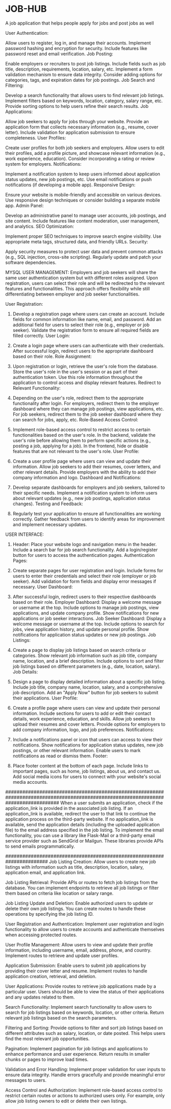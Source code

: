 # JOB-HUB
A job application that helps people apply for jobs and post jobs as well


User Authentication:

Allow users to register, log in, and manage their accounts.
Implement password hashing and encryption for security.
Include features like password reset and email verification.
Job Posting:

Enable employers or recruiters to post job listings.
Include fields such as job title, description, requirements, location, salary, etc.
Implement a form validation mechanism to ensure data integrity.
Consider adding options for categories, tags, and expiration dates for job postings.
Job Search and Filtering:

Develop a search functionality that allows users to find relevant job listings.
Implement filters based on keywords, location, category, salary range, etc.
Provide sorting options to help users refine their search results.
Job Applications:

Allow job seekers to apply for jobs through your website.
Provide an application form that collects necessary information (e.g., resume, cover letter).
Include validation for application submission to ensure completeness.
User Profiles:

Create user profiles for both job seekers and employers.
Allow users to edit their profiles, add a profile picture, and showcase relevant information (e.g., work experience, education).
Consider incorporating a rating or review system for employers.
Notifications:

Implement a notification system to keep users informed about application status updates, new job postings, etc.
Use email notifications or push notifications (if developing a mobile app).
Responsive Design:

Ensure your website is mobile-friendly and accessible on various devices.
Use responsive design techniques or consider building a separate mobile app.
Admin Panel:

Develop an administrative panel to manage user accounts, job postings, and site content.
Include features like content moderation, user management, and analytics.
SEO Optimization:

Implement proper SEO techniques to improve search engine visibility.
Use appropriate meta tags, structured data, and friendly URLs.
Security:

Apply security measures to protect user data and prevent common attacks (e.g., SQL injection, cross-site scripting).
Regularly update and patch your software dependencies.


MYSQL USER MANAGEMENT:
Employers and job seekers will share the same user authentication system but with different roles assigned.
Upon registration, users can select their role and will be redirected to the relevant features and functionalities.
This approach offers flexibility while still differentiating between employer and job seeker functionalities.



User Registration:

1. Develop a registration page where users can create an account.
Include fields for common information like name, email, and password.
Add an additional field for users to select their role (e.g., employer or job seeker).
Validate the registration form to ensure all required fields are filled correctly.
User Login:

2. Create a login page where users can authenticate with their credentials.
After successful login, redirect users to the appropriate dashboard based on their role.
Role Assignment:

3. Upon registration or login, retrieve the user's role from the database.
Store the user's role in the user's session or as part of their authentication token.
Use this role information throughout the application to control access and display relevant features.
Redirect to Relevant Functionality:

4. Depending on the user's role, redirect them to the appropriate functionality after login.
For employers, redirect them to the employer dashboard where they can manage job postings, view applications, etc.
For job seekers, redirect them to the job seeker dashboard where they can search for jobs, apply, etc.
Role-Based Access Control:

5. Implement role-based access control to restrict access to certain functionalities based on the user's role.
In the backend, validate the user's role before allowing them to perform specific actions (e.g., posting a job, applying for a job).
In the frontend, hide or disable features that are not relevant to the user's role.
User Profile:

6. Create a user profile page where users can view and update their information.
Allow job seekers to add their resumes, cover letters, and other relevant details.
Provide employers with the ability to add their company information and logo.
Dashboard and Notifications:

7. Develop separate dashboards for employers and job seekers, tailored to their specific needs.
Implement a notification system to inform users about relevant updates (e.g., new job postings, application status changes).
Testing and Feedback:

8. Regularly test your application to ensure all functionalities are working correctly.
Gather feedback from users to identify areas for improvement and implement necessary updates.


USER INTERFACE:
1. Header:
Place your website logo and navigation menu in the header.
Include a search bar for job search functionality.
Add a login/register button for users to access the authentication pages.
Authentication Pages:

2. Create separate pages for user registration and login.
Include forms for users to enter their credentials and select their role (employer or job seeker).
Add validation for form fields and display error messages if necessary.
User Dashboard:

3. After successful login, redirect users to their respective dashboards based on their role.
Employer Dashboard:
Display a welcome message or username at the top.
Include options to manage job postings, view applications, and update company profile.
Show notifications for new applications or job seeker interactions.
Job Seeker Dashboard:
Display a welcome message or username at the top.
Include options to search for jobs, view application history, and update personal profile.
Show notifications for application status updates or new job postings.
Job Listings:

4. Create a page to display job listings based on search criteria or categories.
Show relevant job information such as job title, company name, location, and a brief description.
Include options to sort and filter job listings based on different parameters (e.g., date, location, salary).
Job Details:

5. Design a page to display detailed information about a specific job listing.
Include job title, company name, location, salary, and a comprehensive job description.
Add an "Apply Now" button for job seekers to submit their applications.
User Profile:

6. Create a profile page where users can view and update their personal information.
Include sections for users to add or edit their contact details, work experience, education, and skills.
Allow job seekers to upload their resumes and cover letters.
Provide options for employers to add company information, logo, and job preferences.
Notifications:

7. Include a notifications panel or icon that users can access to view their notifications.
Show notifications for application status updates, new job postings, or other relevant information.
Enable users to mark notifications as read or dismiss them.
Footer:

8. Place footer content at the bottom of each page.
Include links to important pages, such as home, job listings, about us, and contact us.
Add social media icons for users to connect with your website's social media accounts.

###################################################################################################################################
When a user submits an application, check if the application_link is provided in the associated job listing.
If an application_link is available, redirect the user to that link to continue the application process on the third-party website.
If no application_link is available, send the application details (including the uploaded application file) to the email address specified in the job listing.
To implement the email functionality, you can use a library like Flask-Mail or a third-party email service provider such as SendGrid or Mailgun. These libraries provide APIs to send emails programmatically.






#######################################################################
Job Listing Creation: Allow users to create new job listings with information such as title, description, location, salary, application email, and application link.

Job Listing Retrieval: Provide APIs or routes to fetch job listings from the database. You can implement endpoints to retrieve all job listings or filter them based on criteria like location or salary range.

Job Listing Update and Deletion: Enable authorized users to update or delete their own job listings. You can create routes to handle these operations by specifying the job listing ID.

User Registration and Authentication: Implement user registration and login functionality to allow users to create accounts and authenticate themselves when accessing protected routes.

User Profile Management: Allow users to view and update their profile information, including username, email, address, phone, and country. Implement routes to retrieve and update user profiles.

Application Submission: Enable users to submit job applications by providing their cover letter and resume. Implement routes to handle application creation, retrieval, and deletion.

User Applications: Provide routes to retrieve job applications made by a particular user. Users should be able to view the status of their applications and any updates related to them.

Search Functionality: Implement search functionality to allow users to search for job listings based on keywords, location, or other criteria. Return relevant job listings based on the search parameters.

Filtering and Sorting: Provide options to filter and sort job listings based on different attributes such as salary, location, or date posted. This helps users find the most relevant job opportunities.

Pagination: Implement pagination for job listings and applications to enhance performance and user experience. Return results in smaller chunks or pages to improve load times.

Validation and Error Handling: Implement proper validation for user inputs to ensure data integrity. Handle errors gracefully and provide meaningful error messages to users.

Access Control and Authorization: Implement role-based access control to restrict certain routes or actions to authorized users only. For example, only allow job listing owners to edit or delete their own listings.

